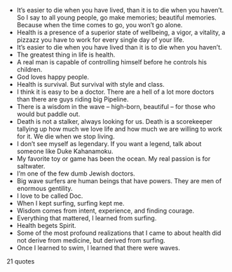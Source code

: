  - It’s easier to die when you have lived, than it is to die when you haven’t. So I say to all young people, go make memories; beautiful memories. Because when the time comes to go, you won’t go alone.
 - Health is a presence of a superior state of wellbeing, a vigor, a vitality, a pizzazz you have to work for every single day of your life.
 - It’s easier to die when you have lived than it is to die when you haven’t.
 - The greatest thing in life is health.
 - A real man is capable of controlling himself before he controls his children.
 - God loves happy people.
 - Health is survival. But survival with style and class.
 - I think it is easy to be a doctor. There are a hell of a lot more doctors than there are guys riding big Pipeline.
 - There is a wisdom in the wave – high-born, beautiful – for those who would but paddle out.
 - Death is not a stalker, always looking for us. Death is a scorekeeper tallying up how much we love life and how much we are willing to work for it. We die when we stop living.
 - I don’t see myself as legendary. If you want a legend, talk about someone like Duke Kahanamoku.
 - My favorite toy or game has been the ocean. My real passion is for saltwater.
 - I’m one of the few dumb Jewish doctors.
 - Big wave surfers are human beings that have powers. They are men of enormous gentility.
 - I love to be called Doc.
 - When I kept surfing, surfing kept me.
 - Wisdom comes from intent, experience, and finding courage.
 - Everything that mattered, I learned from surfing.
 - Health begets Spirit.
 - Some of the most profound realizations that I came to about health did not derive from medicine, but derived from surfing.
 - Once I learned to swim, I learned that there were waves.

21 quotes